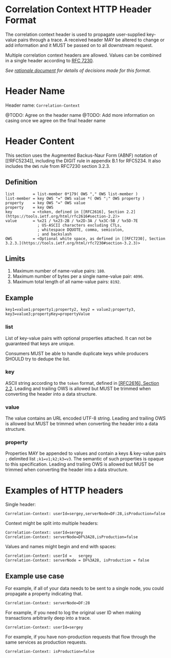 # Correlation Context HTTP Header Format

The correlation context header is used to propagate user-supplied key-value pairs through a trace.
A received header MAY be altered to change or add information and it MUST be passed on to all downstream request.

Multiple correlation context headers are allowed. Values can be combined in a single header according to  [RFC 7230](https://tools.ietf.org/html/rfc7230#page-24).

*See [rationale document](HTTP_HEADER_FORMAT_RATIONALE.md) for details of decisions made for this format.*


# Header Name

Header name: `Correlation-Context`

@TODO: Agree on the header name
@TODO: Add more information on casing once we agree on the final header name


# Header Content

This section uses the Augmented Backus-Naur Form (ABNF) notation of [[!RFC5234]], including the DIGIT rule in <a data-cite='!RFC5234#appendix-B.1'>appendix B.1 for RFC5234</a>. It also includes the `OWS` rule from <a data-cite='!RFC7230#whitespace'>RFC7230 section 3.2.3</a>.

## Definition

```
list        = list-member 0*179( OWS "," OWS list-member )
list-member = key OWS "=" OWS value *( OWS ";" OWS property )
property    = key OWS "=" OWS value
property    = key OWS
key         = <token, defined in [[RFC2616], Section 2.2](https://tools.ietf.org/html/rfc2616#section-2.2)>
value       = %x21 / %x23-2B / %x2D-3A / %x3C-5B / %x5D-7E
              ; US-ASCII characters excluding CTLs,
              ; whitespace DQUOTE, comma, semicolon,
              ; and backslash
OWS         = <Optional white space, as defined in [[RFC7230], Section 3.2.3.](https://tools.ietf.org/html/rfc7230#section-3.2.3)>
```

## Limits
1. Maximum number of name-value pairs: `180`.
2. Maximum number of bytes per a single name-value pair: `4096`.
3. Maximum total length of all name-value pairs: `8192`.

## Example
`key1=value1;property1;property2, key2 = value2;property3, key3=value3;propertyKey=propertyValue`

### list
List of key-value pairs with optional properties attached.
It can not be guaranteed that keys are unique.

Consumers MUST be able to handle duplicate keys while producers SHOULD try to dedupe the list.


### key
ASCII string according to the `token` format, defined in [[RFC2616], Section 2.2](https://tools.ietf.org/html/rfc2616#section-2.2). Leading and trailing OWS is allowed but MUST be trimmed when converting the header into a data structure.

### value

The value contains an URL encoded UTF-8 string. Leading and trailing OWS is allowed but MUST be trimmed when converting the header into a data structure.

### property

Properties MAY be appended to values and contain a keys & key-value pairs `;` delimited list `;k1=v1;k2;k3=v3`. The semantic of such properties is opaque to this specification.
Leading and trailing OWS is allowed but MUST be trimmed when converting the header into a data structure.


# Examples of HTTP headers

Single header:

```
Correlation-Context: userId=sergey,serverNode=DF:28,isProduction=false
```

Context might be split into multiple headers:

```
Correlation-Context: userId=sergey
Correlation-Context: serverNode=DF%3A28,isProduction=false
```

Values and names might begin and end with spaces:

```
Correlation-Context: userId =   sergey
Correlation-Context: serverNode = DF%3A28, isProduction = false
```

## Example use case

For example, if all of your data needs to be sent to a single node, you could propagate a property indicating that.
```
Correlation-Context: serverNode=DF:28
```

For example, if you need to log the original user ID when making transactions arbitrarily deep into a trace.
```
Correlation-Context: userId=sergey
```

For example, if you have non-production requests that flow through the same services as production requests.
```
Correlation-Context: isProduction=false
```
